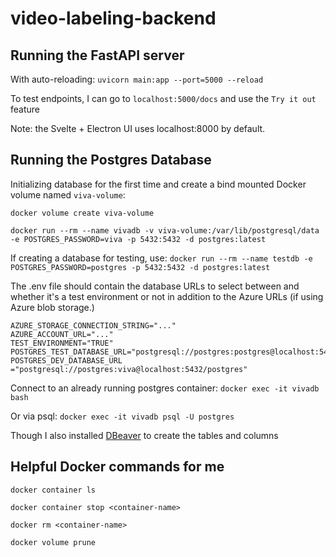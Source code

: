 # video-labeling-backend

## Running the FastAPI server

With auto-reloading: `uvicorn main:app --port=5000 --reload`

To test endpoints, I can go to `localhost:5000/docs` and use the `Try it out` feature

Note: the Svelte + Electron UI uses localhost:8000 by default.

## Running the Postgres Database

Initializing database for the first time and create a bind mounted Docker volume named `viva-volume`:

`docker volume create viva-volume`

`docker run --rm --name vivadb -v viva-volume:/var/lib/postgresql/data -e POSTGRES_PASSWORD=viva -p 5432:5432 -d postgres:latest`

If creating a database for testing, use: `docker run --rm --name testdb -e POSTGRES_PASSWORD=postgres -p 5432:5432 -d postgres:latest`

The .env file should contain the database URLs to select between and whether it's a test environment or not in addition to the Azure URLs (if using Azure blob storage.)

```
AZURE_STORAGE_CONNECTION_STRING="..."
AZURE_ACCOUNT_URL="..."
TEST_ENVIRONMENT="TRUE"
POSTGRES_TEST_DATABASE_URL="postgresql://postgres:postgres@localhost:5432/postgres"
POSTGRES_DEV_DATABASE_URL ="postgresql://postgres:viva@localhost:5432/postgres"
```

Connect to an already running postgres container: `docker exec -it vivadb bash`

Or via psql: `docker exec -it vivadb psql -U postgres`

Though I also installed [DBeaver](https://dbeaver.io/) to create the tables and columns

## Helpful Docker commands for me

`docker container ls`

`docker container stop <container-name>`

`docker rm <container-name>`

`docker volume prune`

